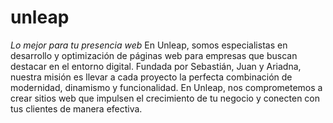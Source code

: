 # unleap
_Lo mejor para tu presencia web_
En Unleap, somos especialistas en desarrollo y optimización de páginas web para empresas que buscan destacar en el entorno digital. Fundada por Sebastián, Juan y Ariadna, nuestra misión es llevar a cada proyecto la perfecta combinación de modernidad, dinamismo y funcionalidad.
En Unleap, nos comprometemos a crear sitios web que impulsen el crecimiento de tu negocio y conecten con tus clientes de manera efectiva.
